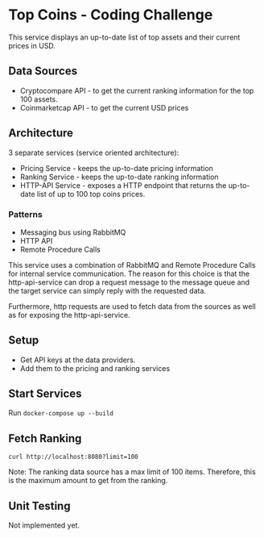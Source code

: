 # Top Coins - Coding Challenge

This service displays an up-to-date list of top assets and their current prices in USD.

## Data Sources

- Cryptocompare API - to get the current ranking information for the top 100 assets.
- Coinmarketcap API - to get the current USD prices

## Architecture

3 separate services (service oriented architecture):

- Pricing Service - keeps the up-to-date pricing information
- Ranking Service - keeps the up-to-date ranking information
- HTTP-API Service - exposes a HTTP endpoint that returns the up-to-date list of up to 100 top coins prices.

### Patterns

- Messaging bus using RabbitMQ
- HTTP API
- Remote Procedure Calls

This service uses a combination of RabbitMQ and Remote Procedure Calls for internal service communication.
The reason for this choice is that the http-api-service can drop a request message to the message queue and the target service can simply reply with the requested data.

Furthermore, http requests are used to fetch data from the sources as well as for exposing the http-api-service.

## Setup

- Get API keys at the data providers.
- Add them to the pricing and ranking services

## Start Services

Run `docker-compose up --build`

## Fetch Ranking

`curl http://localhost:8080?limit=100`

Note: The ranking data source has a max limit of 100 items. Therefore, this is the maximum amount to get from the ranking.

## Unit Testing

Not implemented yet.
